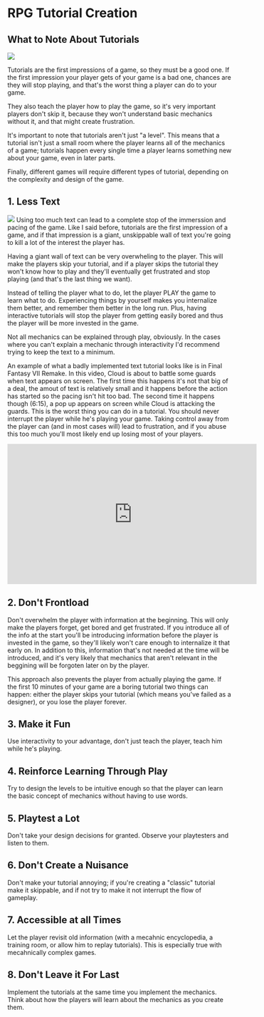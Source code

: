 # RPG Tutorial Creation

## What to Note About Tutorials
<img src="https://i.kym-cdn.com/photos/images/original/001/300/420/f8a" pos="centered">

Tutorials are the first impressions of a game, so they must be a good one. If the first impression your player gets of your game is a bad one, chances are they will stop playing, and that's the worst thing a player can do to your game.

They also teach the player how to play the game, so it's very important players don't skip it, because they won't understand basic mechanics without it, and that might create frustration. 

It's important to note that tutorials aren't just "a level". This means that a tutorial isn't just a small room where the player learns all of the mechanics of a game; tutorials happen every single time a player learns something new about your game, even in later parts.

Finally, different games will require different types of tutorial, depending on the complexity and design of the game.


## 1. Less Text
<img src="https://stickerly.pstatic.net/sticker_pack/1OzmnaU2rNLhyhkZpvaJQg/N90LUG/5/f0f6f803-deeb-4766-b396-1489b8c2997e.png">
Using too much text can lead to a complete stop of the immerssion and pacing of the game. Like I said before, tutorials are the first impression of a game, and if that impression is a giant, unskippable wall of text you're going to kill a lot of the interest the player has. 

Having a giant wall of text can be very overwheling to the player. This will make the players skip your tutorial, and if a player skips the tutorial they won't know how to play and they'll eventually get frustrated and stop playing (and that's the last thing we want).

Instead of telling the player what to do, let the player PLAY the game to learn what to do. Experiencing things by yourself makes you internalize them better, and remember them better in the long run. Plus, having interactive tutorials will stop the player from getting easily bored and thus the player will be more invested in the game.

Not all mechanics can be explained through play, obviously. In the cases where you can't explain a mechanic through interactivity I'd recommend trying to keep the text to a minimum.

An example of what a badly implemented text tutorial looks like is in Final Fantasy VII Remake. In this video, Cloud is about to battle some guards when text appears on screen. The first time this happens it's not that big of a deal, the amout of text is relatively small and it happens before the action has started so the pacing isn't hit too bad. The second time it happens though (6:15), a pop up appears on screen while Cloud is attacking the guards. This is the worst thing you can do in a tutorial. You should never interrupt the player while he's playing your game. Taking control away from the player can (and in most cases will) lead to frustration, and if you abuse this too much you'll most likely end up losing most of your players.

<iframe width="560" height="315" src="https://www.youtube.com/embed/I4o7eSKLN40?start=360" title="YouTube video player" frameborder="0" allow="accelerometer; autoplay; clipboard-write; encrypted-media; gyroscope; picture-in-picture" allowfullscreen></iframe>
   
## 2. Don't Frontload  

Don't overwhelm the player with information at the beginning. This will only make the players forget, get bored and get frustrated. If you introduce all of the info at the start you'll be introducing information before the player is invested in the game, so they'll likely won't care enough to internalize it that early on. In addition to this, information that's not needed at the time will be introduced, and it's very likely that mechanics that aren't relevant in the beggining will be forgoten later on by the player.

This approach also prevents the player from actually playing the game. If the first 10 minutes of your game are a boring tutorial two things can happen: either the player skips your tutorial (which means you've failed as a designer), or you lose the player forever.
   
## 3. Make it Fun  
   Use interactivity to your advantage, don't just teach the player, teach him while he's playing.
   
## 4. Reinforce Learning Through Play  
   Try to design the levels to be intuitive enough so that the player can learn the basic concept of mechanics without having to use words.

## 5. Playtest a Lot 
   Don't take your design decisions for granted. Observe your playtesters and listen to them.
   
## 6. Don't Create a Nuisance  
   Don't make your tutorial annoying; if you're creating a "classic" tutorial make it skippable, and if not try to make it not interrupt the flow of gameplay.
   
## 7. Accessible at all Times  
   Let the player revisit old information (with a mecahnic encyclopedia, a training room, or allow him to replay tutorials). This is especially true with mecahnically complex games.
   
## 8. Don't Leave it For Last  
   Implement the tutorials at the same time you implement the mechanics. Think about how the players will learn about the mechanics as you create them.

